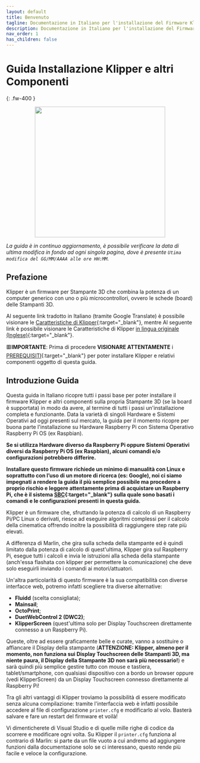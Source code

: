 ```yaml
---
layout: default
title: Benvenuto
tagline: Documentazione in Italiano per l'installazione del Firmware Klipper, Mainsail, Fluidd, Kiauh, Webcam, Stampante 3D
description: Documentazione in Italiano per l'installazione del Firmware Klipper, Moonraker, Mainsail, Fluidd e altri componenti per Stampanti 3D
nav_order: 1
has_children: false
---
```


# Guida Installazione Klipper e altri Componenti
{: .fw-400 }


<p align="center">
<img src="https://raw.githubusercontent.com/sugar012/klipperITA/main/images/klipper-logo-it.png" height="350">
</p>


*La guida è in continuo aggiornamento, è possibile verificare la data di ultima modifica in fondo ad ogni singola pagina, dove è presente `Utima modifica del GG/MM/AAAA alle ore HH:MM`.*

## Prefazione

Klipper è un firmware per Stampante 3D che combina la potenza di un computer generico con uno o più microcontrollori, ovvero le schede (board) delle Stampanti 3D.

Al seguente link tradotto in Italiano (tramite Google Translate) è possibile visionare le [Caratteristiche di Klipper](https://translate.google.com/translate?sl=en&tl=it&u=https://www.klipper3d.org/Features.html){:target="_blank"}, mentre Al seguente link è possibile visionare le Caratteristiche di Klipper [in lingua originale (Inglese)](https://www.klipper3d.org/Features.html){:target="_blank"}.

🟥**IMPORTANTE**: Prima di procedere **VISIONARE ATTENTAMENTE** i [PREREQUISITI](https://klipper-italia.xyz/prerequisiti/){:target="_blank"} per poter installare Klipper e relativi componenti oggetto di questa guida.

## Introduzione Guida

Questa guida in Italiano ricopre tutti i passi base per poter installare il firmware Klipper e altri componenti sulla propria Stampante 3D (se la board è supportata) in modo da avere, al termine di tutti i passi un'installazione completa e funzionante. Data la varietà di singoli Hardware e Sistemi Operativi ad oggi presenti sul mercato, la guida per il momento ricopre per buona parte l'installazione su Hardware Raspberry Pi con Sistema Operativo Raspberry Pi OS (ex Raspbian).

**Se si utilizza Hardware diverso da Raspberry Pi oppure Sistemi Operativi diversi da Raspberry Pi OS (ex Raspbian), alcuni comandi e/o configurazioni potrebbero differire.**

**Installare questo firmware richiede un minimo di manualità con Linux e soprattutto con l’uso di un motore di ricerca (es: Google), noi ci siamo impegnati a rendere la guida il più semplice possibile ma procedere a proprio rischio e leggere attentamente prima di acquistare un Raspberry Pi, che è il sistema [SBC](https://en.wikipedia.org/wiki/Single-board_computer){:target="_blank"} sulla quale sono basati i comandi e le configurazioni presenti in questa guida.**

Klipper è un firmware che, sfruttando la potenza di calcolo di un Raspberry Pi/PC Linux o derivati, riesce ad eseguire algoritmi complessi per il calcolo della cinematica offrendo inoltre la possibilità di raggiungere step rate più elevati.

A differenza di Marlin, che gira sulla scheda della stampante ed è quindi limitato dalla potenza di calcolo di quest'ultima, Klipper gira sul Raspberry Pi, esegue tutti i calcoli e invia le istruzioni alla scheda della stampante (anch'essa flashata con klipper per permettere la comunicazione) che deve solo eseguirli inviando i comandi ai motori/attuatori.

Un'altra particolarità di questo firmware è la sua compatibilità con diverse interfacce web, potremo infatti scegliere tra diverse alternative:
* **Fluidd** (scelta consigliata);
* **Mainsail**;
* **OctoPrint**;
* **DuetWebControl 2 (DWC2)**;
* **KlipperScreen** (quest'ultima solo per Display Touchscreen direttamente connesso a un Raspberry Pi).

Queste, oltre ad essere graficamente belle e curate, vanno a sostituire o affiancare il Display della stampante (**ATTENZIONE: Klipper, almeno per il momento, non funziona sui Display Touchscreen delle Stampanti 3D, ma niente paura, il Display della Stampante 3D non sarà più necessario!**) e sarà quindi più semplice gestire tutto con mouse e tastiera, tablet/smartphone, con qualsiasi dispositivo con a bordo un browser oppure (vedi KlipperScreen) da un Display Touchscreen connesso direttamente al Raspberry Pi!

Tra gli altri vantaggi di Klipper troviamo la possibilità di essere modificato senza alcuna compilazione: tramite l'interfaccia web è infatti possibile accedere al file di configurazione `printer.cfg` e modificarlo al volo. Basterà salvare e fare un restart del firmware et voilà!

Vi dimenticherete di Visual Studio e di quelle mille righe di codice da scorrere e modificare ogni volta. Su Klipper il `printer.cfg` funziona al contrario di Marlin: si parte da un file vuoto a cui andremo ad aggiungere funzioni dalla documentazione solo se ci interessano, questo rende più facile e veloce la configurazione.
